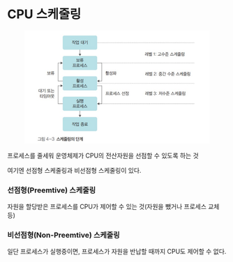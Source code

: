 # CPU 스케줄링

<figure><img src="../../.gitbook/assets/image (1) (1) (1) (1) (1) (1) (1) (1) (1) (1).png" alt=""><figcaption></figcaption></figure>

프로세스를 줄세워 운영체제가 CPU의 전산자원을 선점할 수 있도록 하는 것

여기엔 선점형 스케줄링과 비선점형 스케줄링이 있다.

### 선점형(Preemtive) 스케줄링

자원을 할당받은 프로세스를 CPU가 제어할 수 있는 것(자원을 뺐거나 프로세스 교체 등)

### 비선점형(Non-Preemtive) 스케줄링

일단 프로세스가 실행중이면, 프로세스가 자원을 반납할 때까지 CPU도 제어할 수 없다.



